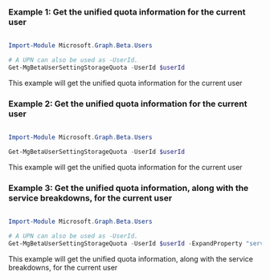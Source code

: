 ### Example 1: Get the unified quota information for the current user

```powershell

Import-Module Microsoft.Graph.Beta.Users

# A UPN can also be used as -UserId.
Get-MgBetaUserSettingStorageQuota -UserId $userId

```
This example will get the unified quota information for the current user

### Example 2: Get the unified quota information for the current user

```powershell

Import-Module Microsoft.Graph.Beta.Users

Get-MgBetaUserSettingStorageQuota -UserId $userId

```
This example will get the unified quota information for the current user

### Example 3: Get the unified quota information, along with the service breakdowns, for the current user

```powershell

Import-Module Microsoft.Graph.Beta.Users

# A UPN can also be used as -UserId.
Get-MgBetaUserSettingStorageQuota -UserId $userId -ExpandProperty "services" 

```
This example will get the unified quota information, along with the service breakdowns, for the current user

